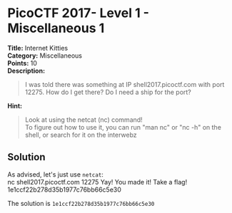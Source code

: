 # PicoCTF 2017- Level 1 - Miscellaneous 1

**Title:** Internet Kitties  
**Category:** Miscellaneous  
**Points:** 10  
**Description:**

>I was told there was something at IP shell2017.picoctf.com with port 12275. How do I get there? Do I need a ship for the port?

**Hint:**

>Look at using the netcat (nc) command!  
>To figure out how to use it, you can run "man nc" or "nc -h" on the shell, or search for it on the interwebz  

## Solution

As advised, let's just use `netcat`:  
	nc shell2017.picoctf.com 12275
	Yay! You made it!
	Take a flag!
	1e1ccf22b278d35b1977c76bb66c5e30

The solution is `1e1ccf22b278d35b1977c76bb66c5e30`